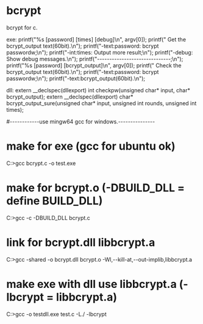 # bcrypt
bcrypt for c.

exe:
printf("%s [password] [times] [debug]\n", argv[0]);
printf(" Get the bcrypt_output text(60bit).\n");
printf("-text:password: bcrypt passwordw;\n");
printf("-int:times: Output more result;\n");
printf("-debug: Show debug messages.\n");
printf("------------------------------;\n");
printf("%s [password] [bcrypt_output]\n", argv[0]);
printf(" Check the bcrypt_output text(60bit).\n");
printf("-text:password: bcrypt passwordw;\n");
printf("-text:bcrypt_output(60bit).\n");

dll:
extern __declspec(dllexport) int checkpw(unsigned char* input, char* bcrypt_output);
extern __declspec(dllexport) char* bcrypt_output_sure(unsigned char* input, unsigned int rounds, unsigned int times);

#------------use mingw64 gcc for windows.---------------
# make for exe (gcc for ubuntu ok)
C:\>gcc bcrypt.c -o test.exe 

# make for bcrypt.o (-DBUILD_DLL = define BUILD_DLL)
C:\>gcc -c -DBUILD_DLL bcrypt.c
# link for bcrypt.dll libbcrypt.a
C:\>gcc -shared -o bcrypt.dll bcrypt.o -Wl,--kill-at,--out-implib,libbcrypt.a

# make exe with dll use libbcrypt.a (-lbcrypt = libbcrypt.a)
C:\>gcc -o testdll.exe test.c -L./ -lbcrypt